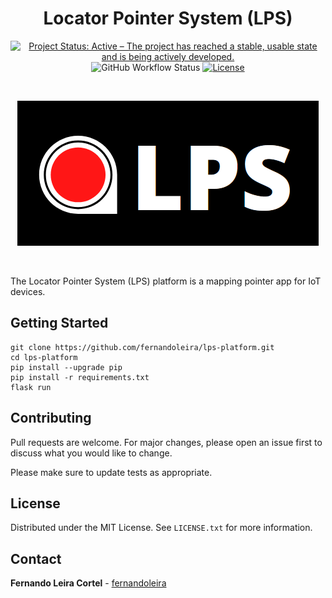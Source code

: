 <div align="center">

# Locator Pointer System (LPS)
[![Project Status: Active – The project has reached a stable, usable state and is being actively developed.](https://www.repostatus.org/badges/latest/active.svg)](https://www.repostatus.org/#active)
![GitHub Workflow Status](https://img.shields.io/github/workflow/status/fernandoleira/lps-platform/LPS%20Api%20Python%20Build)
[![License](http://img.shields.io/badge/license-MIT-brightgreen.svg?style=flat)](LICENSE.md)
</div>

<!-- PROJECT LOGO -->
<br />
<p align="center">
    <img src="api/static/img/logo_menu.png" alt="Logo">
</p>
<br />

The Locator Pointer System (LPS) platform is a mapping pointer app for IoT devices.

<!-- GETTING STRATED -->
## Getting Started

```
git clone https://github.com/fernandoleira/lps-platform.git
cd lps-platform
pip install --upgrade pip
pip install -r requirements.txt
flask run
```

<!-- CONTRIBUTING -->
## Contributing

Pull requests are welcome. For major changes, please open an issue first to discuss what you would like to change.

Please make sure to update tests as appropriate.

<!-- LICENSE -->
## License

Distributed under the MIT License. See `LICENSE.txt` for more information.

<!-- CONTACT -->
## Contact

**Fernando Leira Cortel** - [fernandoleira](https://github.com/fernandoleira)
